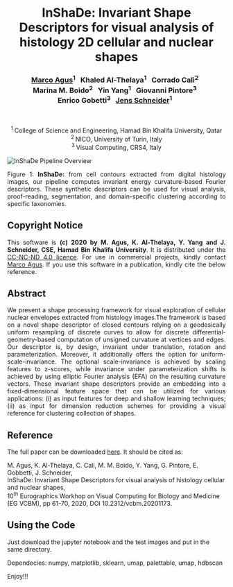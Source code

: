 <h1 align="center">InShaDe: Invariant Shape Descriptors for visual analysis of histology 2D cellular and nuclear shapes</h1>
<h3 align="center"><a href="mailto:magus@hbku.edu.qa">Marco&nbsp;Agus</a><sup>1</sup>&nbsp;&nbsp; 
Khaled&nbsp;Al-Thelaya<sup>1</sup>&nbsp;&nbsp; 
Corrado&nbsp;Cal&igrave;<sup>2</sup>&nbsp;&nbsp; 
Marina&nbsp;M.&nbsp;Boido<sup>2</sup>&nbsp;&nbsp; 
Yin&nbsp;Yang<sup>1</sup>&nbsp;&nbsp; 
Giovanni&nbsp;Pintore<sup>3</sup>&nbsp;&nbsp; 
Enrico&nbsp;Gobetti<sup>3</sup>&nbsp;&nbsp; 
<a href="mailto:jeschneider@hbku.edu.qa">Jens&nbsp;Schneider</a><sup>1</sup>&nbsp;&nbsp;</h3><br/>

<p align="center"><sup>1&nbsp;</sup>College of Science and Engineering, Hamad Bin Khalifa University, Qatar<br/>
<sup>2&nbsp;</sup>NICO, University of Turin, Italy<br/>
<sup>3&nbsp;</sup>Visual Computing, CRS4, Italy
</p>

<img src="https://drive.google.com/uc?export=view&id=13bNpMV9-iGreXGgdOrUfbqXnQA_JKnP4"  align="center" alt="InShaDe Pipeline Overview" />
<p align="justify">
Figure 1: <b>InShaDe:</b> from cell contours extracted from digital histology images, our pipeline computes invariant energy curvature-based Fourier descriptors. These synthetic descriptors can be used for visual analysis, proof-reading, segmentation, and domain-specific clustering according to specific taxonomies.</p>

<h2>Copyright Notice</h2>
<p align="justify">This software is <b>(c) 2020 by M. Agus, K. Al-Thelaya, Y. Yang and J. Schneider, CSE, Hamad Bin Khalifa University</b>.
It is distributed under the <a href="https://creativecommons.org/licenses/by-nc-nd/4.0/legalcode">CC-NC-ND 4.0 licence</a>. For use in commercial projects, kindly contact <a href="mailto:magus@hbku.edu.qa">Marco Agus</a>. If you use this software in a publication, kindly cite the below reference.</p>

<h2>Abstract</h2>
<p align="justify">
We present a shape processing framework for visual exploration of cellular nuclear envelopes extracted from histology images.The framework is based on a novel shape descriptor of closed contours relying on a geodesically uniform resampling of discrete curves to allow for discrete differential-geometry-based computation of unsigned curvature at vertices and edges. Our descriptor is, by design, invariant under translation, rotation and parameterization. Moreover, it additionally offers the option for uniform-scale-invariance. The optional scale-invariance is achieved by scaling features to z-scores, while invariance under parameterization shifts is achieved by using elliptic Fourier analysis (EFA) on the resulting curvature vectors. These invariant shape descriptors provide an embedding into a fixed-dimensional feature space that can be utilized for various applications: (i) as input features for deep and shallow learning techniques; (ii) as input for dimension reduction schemes for providing a visual reference for clustering collection of shapes.</p>

<h2>Reference</h2>
<p align="left">The full paper can be downloaded <a href="https://diglib.eg.org/bitstream/handle/10.2312/vcbm20201173/061-070.pdf">here</a>.
It should be cited as:</br>

M. Agus, K. Al-Thelaya, C. Cali, M. M. Boido, Y. Yang, G. Pintore, E. Gobbetti, J. Schneider,<br/>
InShaDe: Invariant Shape Descriptors for visual analysis of histology cellular and nuclear shapes,<br/>
10<sup>th</sup> Eurographics Workhop on Visual Computing for Biology and Medicine (EG VCBM), pp 61-70, 2020, DOI 10.2312/vcbm.20201173.</p>

<h2>Using the Code</h2>
Just download the jupyter notebook and the test images and put in the same directory.


Dependecies:
  numpy, matplotlib, sklearn, umap, palettable, umap, hdbscan
  
  
Enjoy!!!

